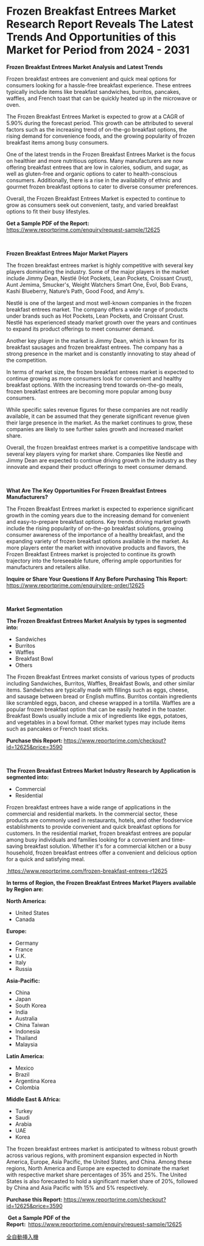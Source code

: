 <p><h1>Frozen Breakfast Entrees Market Research Report Reveals The Latest Trends And Opportunities of this Market for Period from 2024 - 2031</h1></p><p><strong>Frozen Breakfast Entrees Market Analysis and Latest Trends</strong></p>
<p><p>Frozen breakfast entrees are convenient and quick meal options for consumers looking for a hassle-free breakfast experience. These entrees typically include items like breakfast sandwiches, burritos, pancakes, waffles, and French toast that can be quickly heated up in the microwave or oven.</p><p>The Frozen Breakfast Entrees Market is expected to grow at a CAGR of 5.90% during the forecast period. This growth can be attributed to several factors such as the increasing trend of on-the-go breakfast options, the rising demand for convenience foods, and the growing popularity of frozen breakfast items among busy consumers.</p><p>One of the latest trends in the Frozen Breakfast Entrees Market is the focus on healthier and more nutritious options. Many manufacturers are now offering breakfast entrees that are low in calories, sodium, and sugar, as well as gluten-free and organic options to cater to health-conscious consumers. Additionally, there is a rise in the availability of ethnic and gourmet frozen breakfast options to cater to diverse consumer preferences.</p><p>Overall, the Frozen Breakfast Entrees Market is expected to continue to grow as consumers seek out convenient, tasty, and varied breakfast options to fit their busy lifestyles.</p></p>
<p><strong>Get a Sample PDF of the Report:&nbsp;</strong> <a href="https://www.reportprime.com/enquiry/request-sample/12625">https://www.reportprime.com/enquiry/request-sample/12625</a></p>
<p>&nbsp;</p>
<p><strong>Frozen Breakfast Entrees Major Market Players</strong></p>
<p><p>The frozen breakfast entrees market is highly competitive with several key players dominating the industry. Some of the major players in the market include Jimmy Dean, Nestlé (Hot Pockets, Lean Pockets, Croissant Crust), Aunt Jemima, Smucker's, Weight Watchers Smart One, Evol, Bob Evans, Kashi Blueberry, Nature’s Path, Good Food, and Amy's.</p><p>Nestlé is one of the largest and most well-known companies in the frozen breakfast entrees market. The company offers a wide range of products under brands such as Hot Pockets, Lean Pockets, and Croissant Crust. Nestlé has experienced steady market growth over the years and continues to expand its product offerings to meet consumer demand.</p><p>Another key player in the market is Jimmy Dean, which is known for its breakfast sausages and frozen breakfast entrees. The company has a strong presence in the market and is constantly innovating to stay ahead of the competition.</p><p>In terms of market size, the frozen breakfast entrees market is expected to continue growing as more consumers look for convenient and healthy breakfast options. With the increasing trend towards on-the-go meals, frozen breakfast entrees are becoming more popular among busy consumers.</p><p>While specific sales revenue figures for these companies are not readily available, it can be assumed that they generate significant revenue given their large presence in the market. As the market continues to grow, these companies are likely to see further sales growth and increased market share.</p><p>Overall, the frozen breakfast entrees market is a competitive landscape with several key players vying for market share. Companies like Nestlé and Jimmy Dean are expected to continue driving growth in the industry as they innovate and expand their product offerings to meet consumer demand.</p></p>
<p>&nbsp;</p>
<p><strong>What Are The Key Opportunities For Frozen Breakfast Entrees Manufacturers?</strong></p>
<p><p>The Frozen Breakfast Entrees market is expected to experience significant growth in the coming years due to the increasing demand for convenient and easy-to-prepare breakfast options. Key trends driving market growth include the rising popularity of on-the-go breakfast solutions, growing consumer awareness of the importance of a healthy breakfast, and the expanding variety of frozen breakfast options available in the market. As more players enter the market with innovative products and flavors, the Frozen Breakfast Entrees market is projected to continue its growth trajectory into the foreseeable future, offering ample opportunities for manufacturers and retailers alike.</p></p>
<p><strong>Inquire or Share Your Questions If Any Before Purchasing This Report:</strong> <a href="https://www.reportprime.com/enquiry/pre-order/12625">https://www.reportprime.com/enquiry/pre-order/12625</a></p>
<p>&nbsp;</p>
<p><strong>Market Segmentation</strong></p>
<p><strong>The Frozen Breakfast Entrees Market Analysis by types is segmented into:</strong></p>
<p><ul><li>Sandwiches</li><li>Burritos</li><li>Waffles</li><li>Breakfast Bowl</li><li>Others</li></ul></p>
<p><p>The Frozen Breakfast Entrees market consists of various types of products including Sandwiches, Burritos, Waffles, Breakfast Bowls, and other similar items. Sandwiches are typically made with fillings such as eggs, cheese, and sausage between bread or English muffins. Burritos contain ingredients like scrambled eggs, bacon, and cheese wrapped in a tortilla. Waffles are a popular frozen breakfast option that can be easily heated in the toaster. Breakfast Bowls usually include a mix of ingredients like eggs, potatoes, and vegetables in a bowl format. Other market types may include items such as pancakes or French toast sticks.</p></p>
<p><strong>Purchase this Report:&nbsp;</strong><a href="https://www.reportprime.com/checkout?id=12625&price=3590">https://www.reportprime.com/checkout?id=12625&price=3590</a></p>
<p>&nbsp;</p>
<p><strong>The Frozen Breakfast Entrees Market Industry Research by Application is segmented into:</strong></p>
<p><ul><li>Commercial</li><li>Residential</li></ul></p>
<p><p>Frozen breakfast entrees have a wide range of applications in the commercial and residential markets. In the commercial sector, these products are commonly used in restaurants, hotels, and other foodservice establishments to provide convenient and quick breakfast options for customers. In the residential market, frozen breakfast entrees are popular among busy individuals and families looking for a convenient and time-saving breakfast solution. Whether it's for a commercial kitchen or a busy household, frozen breakfast entrees offer a convenient and delicious option for a quick and satisfying meal.</p></p>
<p><a href="https://www.reportprime.com/frozen-breakfast-entrees-r12625">&nbsp;https://www.reportprime.com/frozen-breakfast-entrees-r12625</a></p>
<p><strong>In terms of Region, the Frozen Breakfast Entrees Market Players available by Region are:</strong></p>
<p>
    <p> <strong> North America: </strong>
        <ul>
            <li>United States</li>
            <li>Canada</li>
        </ul>
        </p> 
    <p> <strong> Europe: </strong>
        <ul>
            <li>Germany</li>
            <li>France</li>
            <li>U.K.</li>
            <li>Italy</li>
            <li>Russia</li>
        </ul>
        </p> 
    <p> <strong> Asia-Pacific: </strong>
        <ul>
            <li>China</li>
            <li>Japan</li>
            <li>South Korea</li>
            <li>India</li>
            <li>Australia</li>
            <li>China Taiwan</li>
            <li>Indonesia</li>
            <li>Thailand</li>
            <li>Malaysia</li>
        </ul>
        </p> 
    <p> <strong> Latin America: </strong>
        <ul>
            <li>Mexico</li>
            <li>Brazil</li>
            <li>Argentina Korea</li>
            <li>Colombia</li>
        </ul>
        </p> 
    <p> <strong> Middle East & Africa: </strong>
        <ul>
            <li>Turkey</li>
            <li>Saudi</li>
            <li>Arabia</li>
            <li>UAE</li>
            <li>Korea</li>
        </ul>
    </p>
    </p>
<p><p>The frozen breakfast entrees market is anticipated to witness robust growth across various regions, with prominent expansion expected in North America, Europe, Asia Pacific, the United States, and China. Among these regions, North America and Europe are expected to dominate the market with respective market share percentages of 35% and 25%. The United States is also forecasted to hold a significant market share of 20%, followed by China and Asia Pacific with 15% and 5% respectively.</p></p>
<p><strong>Purchase this Report: </strong><a href="https://www.reportprime.com/checkout?id=12625&price=3590">https://www.reportprime.com/checkout?id=12625&price=3590</a></p>
<p>&nbsp;<strong>Get a Sample PDF of the Report:&nbsp;&nbsp;</strong><a href="https://www.reportprime.com/enquiry/request-sample/12625">https://www.reportprime.com/enquiry/request-sample/12625</a></p>
<p><strong></strong></p>
<p><p><a href="https://github.com/zjkmgcs938405/Market-Research-Report-List-4/blob/main/712362584447.md">全自動挿入機</a></p></p>
